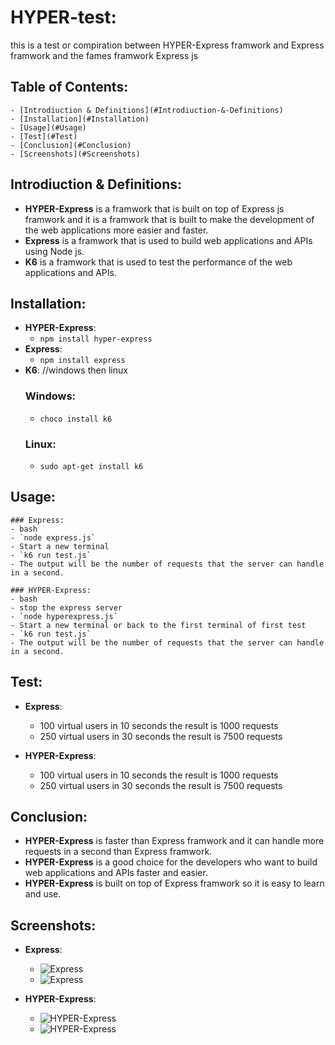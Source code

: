 

# HYPER-test:


this is a test or compiration between HYPER-Express framwork and Express framwork and the fames framwork Express js 

## Table of Contents:
    - [Introdiuction & Definitions](#Introdiuction-&-Definitions)
    - [Installation](#Installation)
    - [Usage](#Usage)
    - [Test](#Test)
    - [Conclusion](#Conclusion)
    - [Screenshots](#Screenshots)

## Introdiuction & Definitions:

- **HYPER-Express** is a framwork that is built on top of Express js framwork and it is a framwork that is built to make the development of the web applications more easier and faster.
- **Express** is a framwork that is used to build web applications and APIs using Node js.
- **K6** is a framwork that is used to test the performance of the web applications and APIs.

## Installation:

- **HYPER-Express**:
    - `npm install hyper-express`
- **Express**:
    - `npm install express`
- **K6**:
    //windows then linux
    ### Windows:
    - `choco install k6`
    ### Linux:
    - `sudo apt-get install k6`

## Usage:

    ### Express:
    - bash 
    - `node express.js`
    - Start a new terminal
    - `k6 run test.js`
    - The output will be the number of requests that the server can handle in a second.

    ### HYPER-Express:
    - bash
    - stop the express server
    - `node hyperexpress.js`
    - Start a new terminal or back to the first terminal of first test 
    - `k6 run test.js`
    - The output will be the number of requests that the server can handle in a second.

## Test:

- **Express**:
    - 100 virtual users in 10 seconds  the result is 1000 requests
    - 250 virtual users in 30 seconds the result is 7500 requests

- **HYPER-Express**:
    - 100 virtual users in 10 seconds the result is 1000 requests
    - 250 virtual users in 30 seconds the result is 7500 requests


## Conclusion:

- **HYPER-Express** is faster than Express framwork and it can handle more requests in a second than Express framwork.
- **HYPER-Express** is a good choice for the developers who want to build web applications and APIs faster and easier.
- **HYPER-Express** is built on top of Express framwork so it is easy to learn and use.



## Screenshots:

- **Express**:
    - ![Express](express.png)
    - ![Express](express2.png)

- **HYPER-Express**:
    - ![HYPER-Express](hyperexpress.png)
    - ![HYPER-Express](hyperexpress2.png)